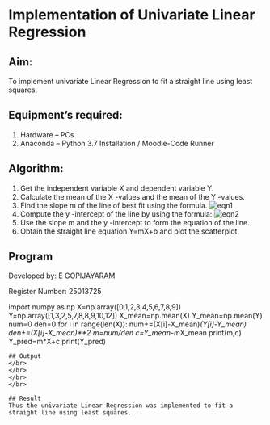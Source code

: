 # Implementation of Univariate Linear Regression
## Aim:
To implement univariate Linear Regression to fit a straight line using least squares.
## Equipment’s required:
1.	Hardware – PCs
2.	Anaconda – Python 3.7 Installation / Moodle-Code Runner
## Algorithm:
1.	Get the independent variable X and dependent variable Y.
2.	Calculate the mean of the X -values and the mean of the Y -values.
3.	Find the slope m of the line of best fit using the formula.
 ![eqn1](./eq1.jpg)
4.	Compute the y -intercept of the line by using the formula:
![eqn2](./eq2.jpg)  
5.	Use the slope m and the y -intercept to form the equation of the line.
6.	Obtain the straight line equation Y=mX+b and plot the scatterplot.
## Program

 Developed by: E GOPIJAYARAM
 
 Register Number: 25013725

 
 import numpy as np
 X=np.array([0,1,2,3,4,5,6,7,8,9])
 Y=np.array([1,3,2,5,7,8,8,9,10,12])
 X_mean=np.mean(X)
 Y_mean=np.mean(Y)
 num=0
 den=0
 for i in range(len(X)):
  num+=(X[i]-X_mean)*(Y[i]-Y_mean)
  den+=(X[i]-X_mean)**2
 m=num/den
 c=Y_mean-m*X_mean
 print(m,c)
 Y_pred=m*X+c
 print(Y_pred)





```
## Output
</br>
</br>
</br>
</br>

## Result
Thus the univariate Linear Regression was implemented to fit a straight line using least squares.
